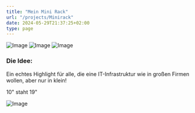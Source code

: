 ```yaml
---
title: "Mein Mini Rack"
url: "/projects/Minirack"
date: 2024-05-29T21:37:25+02:00
type: page
---
```


![Image](/svg/alert-triangle.svg) ![Image](/svg/alert-triangle.svg) ![Image](/svg/alert-triangle.svg) 


### Die Idee:
Ein echtes Highlight für alle, die eine IT-Infrastruktur wie in großen Firmen wollen, aber nur in klein!

10" staht 19"



![Image](/images/minirack-001.jpeg)
